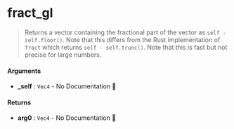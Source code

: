 # fract\_gl

>  Returns a vector containing the fractional part of the vector as `self - self.floor()`.
>  Note that this differs from the Rust implementation of `fract` which returns
>  `self - self.trunc()`.
>  Note that this is fast but not precise for large numbers.

#### Arguments

- **\_self** : `Vec4` \- No Documentation 🚧

#### Returns

- **arg0** : `Vec4` \- No Documentation 🚧